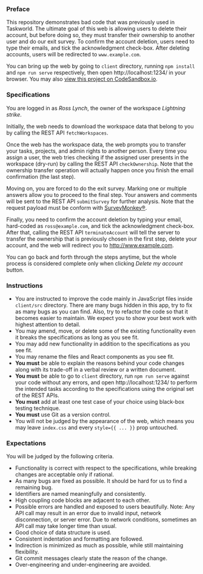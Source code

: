 ### Preface

This repository demonstrates bad code that was previously used in Taskworld. The ultimate goal of this web is allowing users to delete their account, but before doing so, they must transfer their ownership to another user and do our exit survey. To confirm the account deletion, users need to type their emails, and tick the acknowledgment check-box. After deleting accounts, users will be redirected to `www.example.com`.

You can bring up the web by going to `client` directory, running `npm install` and `npm run serve` respectively, then open http://localhost:1234/ in your browser. You may also [view this project on CodeSandbox.io](https://codesandbox.io/s/github/taskworld/account-deletion-challenge/tree/master/client).

### Specifications

You are logged in as _Ross Lynch_, the owner of the workspace _Lightning strike_.

Initially, the web needs to download the workspace data that belong to you by calling the REST API `fetchWorkspaces`.

Once the web has the workspace data, the web prompts you to transfer your tasks, projects, and admin rights to another person. Every time you assign a user, the web tries checking if the assigned user presents in the workspace (dry-run) by calling the REST API `checkOwnership`. Note that the ownership transfer operation will actually happen once you finish the email confirmation (the last step).

Moving on, you are forced to do the exit survey. Marking one or multiple answers allow you to proceed to the final step. Your answers and comments will be sent to the REST API `submitSurvey` for further analysis. Note that the request payload must be conform with [SurveyMonkey®](https://developer.surveymonkey.com/api/v3/#collectors-id-responses).

Finally, you need to confirm the account deletion by typing your email, hard-coded as `ross@example.com`, and tick the acknowledgment check-box. After that, calling the REST API `terminateAccount` will tell the server to transfer the ownership that is previously chosen in the first step, delete your account, and the web will redirect you to http://www.example.com.

You can go back and forth through the steps anytime, but the whole process is considered complete only when clicking _Delete my account_ button.

### Instructions

- You are instructed to improve the code mainly in JavaScript files inside `client/src` directory. There are many bugs hidden in this app, try to fix as many bugs as you can find. Also, try to refactor the code so that it becomes easier to maintain. We expect you to show your best work with highest attention to detail.
- You may amend, move, or delete some of the existing functionality even it breaks the specifications as long as you see fit.
- You may add new functionality in addition to the specifications as you see fit.
- You may rename the files and React components as you see fit.
- **You must** be able to explain the reasons behind your code changes along with its trade-off in a verbal review or a written document.
- **You must** be able to go to `client` directory, run `npm run serve` against your code without any errors, and open http://localhost:1234/ to perform the intended tasks according to the specifications using the original set of the REST APIs.
- **You must** add at least one test case of your choice using black-box testing technique.
- **You must** use Git as a version control.
- You will not be judged by the appearance of the web, which means you may leave `index.css` and every `style={{ ... }}` prop untouched.

### Expectations

You will be judged by the following criteria.
- Functionality is correct with respect to the specifications, while breaking changes are acceptable only if rational.
- As many bugs are fixed as possible. It should be hard for us to find a remaining bug.
- Identifiers are named meaningfully and consistently.
- High coupling code blocks are adjacent to each other.
- Possible errors are handled and exposed to users beautifully. Note: Any API call may result in an error due to invalid input, network disconnection, or server error. Due to network conditions, sometimes an API call may take longer time than usual.
- Good choice of data structure is used.
- Consistent indentation and formatting are followed.
- Indirection is minimized as much as possible, while still maintaining flexibility.
- Git commit messages clearly state the reason of the change.
- Over-engineering and under-engineering are avoided.
